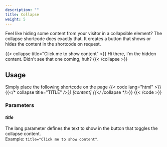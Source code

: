 ```yaml
---
description: ""
title: Collapse
weight: 5
---
```


Feel like hiding some content from your visitor in a collapsible element? The collapse shortcode does exactly that. It creates a button that shows or hides the content in the shortcode on request.

{{< collapse title="Click me to show content" >}}
Hi there, I'm the hidden content. Didn't see that one coming, huh?
{{< /collapse >}}

## Usage
Simply place the following shortcode on the page
{{< code lang="html" >}}
{{</* collapse title="TITLE" */>}} [content] {{</* /collapse */>}}
{{< /code >}}


### Parameters
#### *title*
The lang parameter defines the text to show in the button that toggles the collapse content.  
Example: <code>title="Click me to show content"</code>.
